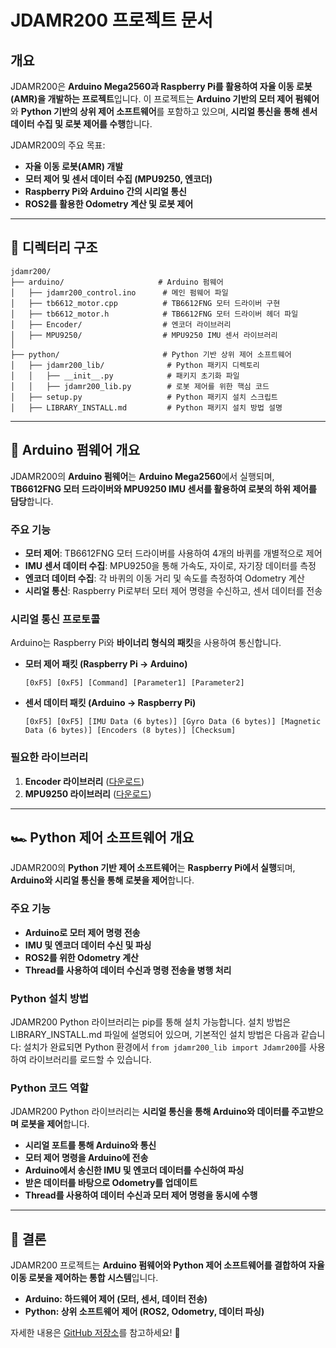 # JDAMR200 프로젝트 문서

## 개요
JDAMR200은 **Arduino Mega2560과 Raspberry Pi를 활용하여 자율 이동 로봇(AMR)을 개발하는 프로젝트**입니다. 이 프로젝트는 **Arduino 기반의 모터 제어 펌웨어**와 **Python 기반의 상위 제어 소프트웨어**를 포함하고 있으며, **시리얼 통신을 통해 센서 데이터 수집 및 로봇 제어를 수행**합니다.

JDAMR200의 주요 목표:
- **자율 이동 로봇(AMR) 개발**
- **모터 제어 및 센서 데이터 수집 (MPU9250, 엔코더)**
- **Raspberry Pi와 Arduino 간의 시리얼 통신**
- **ROS2를 활용한 Odometry 계산 및 로봇 제어**

---

## 📂 디렉터리 구조
```
jdamr200/
├── arduino/                     # Arduino 펌웨어
│   ├── jdamr200_control.ino      # 메인 펌웨어 파일
│   ├── tb6612_motor.cpp          # TB6612FNG 모터 드라이버 구현
│   ├── tb6612_motor.h            # TB6612FNG 모터 드라이버 헤더 파일
│   ├── Encoder/                  # 엔코더 라이브러리
│   ├── MPU9250/                  # MPU9250 IMU 센서 라이브러리
│
├── python/                       # Python 기반 상위 제어 소프트웨어
│   ├── jdamr200_lib/              # Python 패키지 디렉토리
│   │   ├── __init__.py            # 패키지 초기화 파일
│   │   ├── jdamr200_lib.py        # 로봇 제어를 위한 핵심 코드
│   ├── setup.py                   # Python 패키지 설치 스크립트
│   ├── LIBRARY_INSTALL.md         # Python 패키지 설치 방법 설명

```

---

## 🚗 Arduino 펌웨어 개요
JDAMR200의 **Arduino 펌웨어**는 **Arduino Mega2560**에서 실행되며, **TB6612FNG 모터 드라이버와 MPU9250 IMU 센서를 활용하여 로봇의 하위 제어를 담당**합니다.

### 주요 기능
- **모터 제어**: TB6612FNG 모터 드라이버를 사용하여 4개의 바퀴를 개별적으로 제어
- **IMU 센서 데이터 수집**: MPU9250을 통해 가속도, 자이로, 자기장 데이터를 측정
- **엔코더 데이터 수집**: 각 바퀴의 이동 거리 및 속도를 측정하여 Odometry 계산
- **시리얼 통신**: Raspberry Pi로부터 모터 제어 명령을 수신하고, 센서 데이터를 전송

### 시리얼 통신 프로토콜
Arduino는 Raspberry Pi와 **바이너리 형식의 패킷**을 사용하여 통신합니다.
- **모터 제어 패킷 (Raspberry Pi → Arduino)**
  ```
  [0xF5] [0xF5] [Command] [Parameter1] [Parameter2]
  ```
- **센서 데이터 패킷 (Arduino → Raspberry Pi)**
  ```
  [0xF5] [0xF5] [IMU Data (6 bytes)] [Gyro Data (6 bytes)] [Magnetic Data (6 bytes)] [Encoders (8 bytes)] [Checksum]
  ```

### 필요한 라이브러리
1. **Encoder 라이브러리** ([다운로드](https://github.com/PaulStoffregen/Encoder))
2. **MPU9250 라이브러리** ([다운로드](https://github.com/hideakitai/MPU9250))

---

## 🏎️ Python 제어 소프트웨어 개요
JDAMR200의 **Python 기반 제어 소프트웨어**는 **Raspberry Pi에서 실행**되며, **Arduino와 시리얼 통신을 통해 로봇을 제어**합니다.

### 주요 기능
- **Arduino로 모터 제어 명령 전송**
- **IMU 및 엔코더 데이터 수신 및 파싱**
- **ROS2를 위한 Odometry 계산**
- **Thread를 사용하여 데이터 수신과 명령 전송을 병행 처리**

### Python 설치 방법
JDAMR200 Python 라이브러리는 pip를 통해 설치 가능합니다. 설치 방법은 LIBRARY_INSTALL.md 파일에 설명되어 있으며, 기본적인 설치 방법은 다음과 같습니다:
설치가 완료되면 Python 환경에서 `from jdamr200_lib import Jdamr200`를 사용하여 라이브러리를 로드할 수 있습니다.

### Python 코드 역할
JDAMR200 Python 라이브러리는 **시리얼 통신을 통해 Arduino와 데이터를 주고받으며 로봇을 제어**합니다. 
- **시리얼 포트를 통해 Arduino와 통신**
- **모터 제어 명령을 Arduino에 전송**
- **Arduino에서 송신한 IMU 및 엔코더 데이터를 수신하여 파싱**
- **받은 데이터를 바탕으로 Odometry를 업데이트**
- **Thread를 사용하여 데이터 수신과 모터 제어 명령을 동시에 수행**

---

## 🎯 결론
JDAMR200 프로젝트는 **Arduino 펌웨어와 Python 제어 소프트웨어를 결합하여 자율 이동 로봇을 제어하는 통합 시스템**입니다.
- **Arduino: 하드웨어 제어 (모터, 센서, 데이터 전송)**
- **Python: 상위 소프트웨어 제어 (ROS2, Odometry, 데이터 파싱)**

자세한 내용은 [GitHub 저장소](https://github.com/JD-edu/jdamr200)를 참고하세요! 🚀
